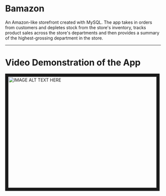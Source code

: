 # Bamazon
 An Amazon-like storefront created with MySQL. The app takes in orders from customers and depletes stock from the store's inventory, tracks product sales across the store's departments and then provides a summary of the highest-grossing department in the store.

***

# Video Demonstration of the App

<a href="http://www.youtube.com/watch?feature=player_embedded&v=R7c30MtEYqM
" target="_blank"><img src="http://img.youtube.com/vi/R7c30MtEYqM/0.jpg" 
alt="IMAGE ALT TEXT HERE" width="480" height="360" border="10" /></a>
